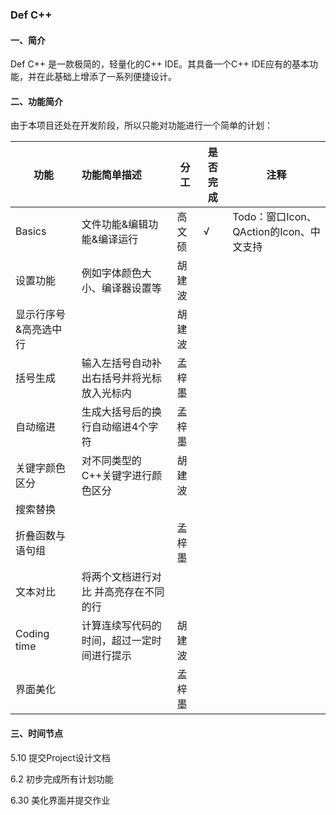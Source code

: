 ### Def C++

#### 一、简介

Def C++ 是一款极简的，轻量化的C++ IDE。其具备一个C++ IDE应有的基本功能，并在此基础上增添了一系列便捷设计。

#### 二、功能简介

由于本项目还处在开发阶段，所以只能对功能进行一个简单的计划：

| 功能             | 功能简单描述                               | 分工   | 是否完成 | 注释|
| ---------------- | :----------------------------------------- | --------   | ------ |---- |
| Basics| 文件功能&编辑功能&编译运行                                                | 高文硕 | √        | Todo：窗口Icon、QAction的Icon、中文支持 |
| 设置功能             |  例如字体颜色大小、编译器设置等               | 胡建波 |         |   |
| 显示行序号&高亮选中行            |                    | 胡建波 |         |   |
| 括号生成         | 输入左括号自动补出右括号并将光标放入光标内 |    孟梓墨     |          |   |
| 自动缩进         | 生成大括号后的换行自动缩进4个字符          |  孟梓墨      |          |   |
| 关键字颜色区分   | 对不同类型的C++关键字进行颜色区分          | 胡建波 |          |   |
| 搜索替换         |                                            |        |          |   |
| 折叠函数与语句组 |                                            |    孟梓墨    |          |   |
| 文本对比         | 将两个文档进行对比 并高亮存在不同的行      |        |          |   |
| Coding time      | 计算连续写代码的时间，超过一定时间进行提示 | 胡建波 |          |   |
|界面美化          |                                           |孟梓墨 |          |        |

#### 三、时间节点

5.10 提交Project设计文档

6.2 初步完成所有计划功能

6.30 美化界面并提交作业

